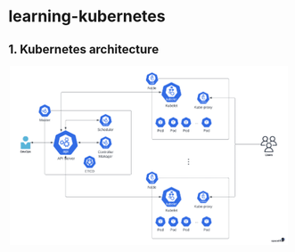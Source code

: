 # learning-kubernetes

## 1. Kubernetes architecture

<p align="center">
    <img src="https://github.com/nitsvutt/learning-kubernetes/blob/main/image/kubernetes-architecture-diagram.png" title="Kubernetes architecture" alt="kubernetes architecture" width=500/>
</p>